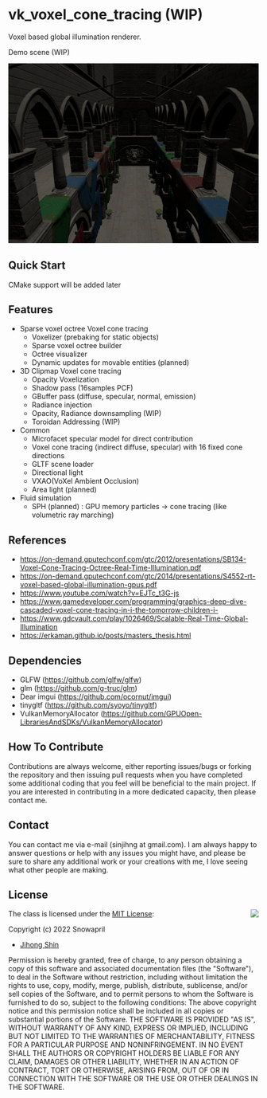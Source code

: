 # vk_voxel_cone_tracing (WIP)
Voxel based global illumination renderer.

Demo scene (WIP)

![Sponza scene](Media/demo_sponza.png)

## Quick Start
CMake support will be added later

## Features
* Sparse voxel octree Voxel cone tracing 
	* Voxelizer (prebaking for static objects)
	* Sparse voxel octree builder
	* Octree visualizer
	* Dynamic updates for movable entities (planned)
* 3D Clipmap Voxel cone tracing
	* Opacity Voxelization
	* Shadow pass (16samples PCF)
	* GBuffer pass (diffuse, specular, normal, emission)
	* Radiance injection
	* Opacity, Radiance downsampling (WIP)
	* Toroidan Addressing (WIP)
* Common
	* Microfacet specular model for direct contribution
	* Voxel cone tracing (indirect diffuse, specular) with 16 fixed cone directions
	* GLTF scene loader
	* Directional light
	* VXAO(VoXel Ambient Occlusion)
	* Area light (planned)
* Fluid simulation
	* SPH (planned) : GPU memory particles -> cone tracing (like volumetric ray marching)

## References
* https://on-demand.gputechconf.com/gtc/2012/presentations/SB134-Voxel-Cone-Tracing-Octree-Real-Time-Illumination.pdf
* https://on-demand.gputechconf.com/gtc/2014/presentations/S4552-rt-voxel-based-global-illumination-gpus.pdf
* https://www.youtube.com/watch?v=EJTc_t3G-js
* https://www.gamedeveloper.com/programming/graphics-deep-dive-cascaded-voxel-cone-tracing-in-i-the-tomorrow-children-i-
* https://www.gdcvault.com/play/1026469/Scalable-Real-Time-Global-Illumination
* https://erkaman.github.io/posts/masters_thesis.html

## Dependencies
* GLFW (https://github.com/glfw/glfw)
* glm (https://github.com/g-truc/glm)
* Dear imgui (https://github.com/ocornut/imgui)
* tinygltf (https://github.com/syoyo/tinygltf)
* VulkanMemoryAllocator (https://github.com/GPUOpen-LibrariesAndSDKs/VulkanMemoryAllocator)

## How To Contribute

Contributions are always welcome, either reporting issues/bugs or forking the repository and then issuing pull requests when you have completed some additional coding that you feel will be beneficial to the main project. If you are interested in contributing in a more dedicated capacity, then please contact me.

## Contact

You can contact me via e-mail (sinjihng at gmail.com). I am always happy to answer questions or help with any issues you might have, and please be sure to share any additional work or your creations with me, I love seeing what other people are making.

## License
<img align="right" src="http://opensource.org/trademarks/opensource/OSI-Approved-License-100x137.png">

The class is licensed under the [MIT License](http://opensource.org/licenses/MIT):

Copyright (c) 2022 Snowapril
*   [Jihong Shin](https://github.com/Snowapril)

Permission is hereby granted, free of charge, to any person obtaining a copy of this software and associated documentation files (the "Software"), to deal in the Software without restriction, including without limitation the rights to use, copy, modify, merge, publish, distribute, sublicense, and/or sell copies of the Software, and to permit persons to whom the Software is furnished to do so, subject to the following conditions:
The above copyright notice and this permission notice shall be included in all copies or substantial portions of the Software.
THE SOFTWARE IS PROVIDED "AS IS", WITHOUT WARRANTY OF ANY KIND, EXPRESS OR IMPLIED, INCLUDING BUT NOT LIMITED TO THE WARRANTIES OF MERCHANTABILITY, FITNESS FOR A PARTICULAR PURPOSE AND NONINFRINGEMENT. IN NO EVENT SHALL THE AUTHORS OR COPYRIGHT HOLDERS BE LIABLE FOR ANY CLAIM, DAMAGES OR OTHER LIABILITY, WHETHER IN AN ACTION OF CONTRACT, TORT OR OTHERWISE, ARISING FROM, OUT OF OR IN CONNECTION WITH THE SOFTWARE OR THE USE OR OTHER DEALINGS IN THE SOFTWARE.